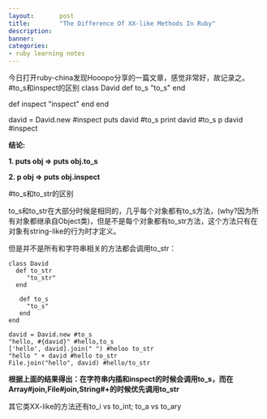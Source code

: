 ```yaml
---
layout:       post
title:        "The Difference Of XX-like Methods In Ruby"
description: 
banner: 
categories: 
- ruby learning notes
---
```


今日打开ruby-china发现Hooopo分享的一篇文章，感觉非常好，故记录之。
#to_s和inspect的区别
class David
  def to_s
    "to_s"
  end

  def inspect
    "inspect"
  end
end

david = David.new  #inspect
puts david #to_s
print david #to_s
p david #inspect

__结论:__ 

__1. puts obj => puts obj.to_s__

__2. p obj => puts obj.inspect__

#to_s和to_str的区别

to_s和to_str在大部分时候是相同的，几乎每个对象都有to_s方法，(why?因为所有对象都继承自Object类)，但是不是每个对象都有to_str方法，这个方法只有在对象有string-like的行为时才定义。

但是并不是所有和字符串相关的方法都会调用to_str：

    class David
      def to_str
         "to_str"
      end

       def to_s
         "to_s"
       end
    end
    
    david = David.new #to_s
    "hello, #{david}" #hello,to_s
    ['hello', david].join(" ") #heloo to_str
    "hello " + david #hello to_str
    File.join("hello", david) #hello/to_str

**根据上面的结果得出：在字符串内插和inspect的时候会调用to_s，而在Array#join,File#join,String#+的时候优先调用to_str**

其它类XX-like的方法还有to_i vs to_int; to_a vs to_ary 
